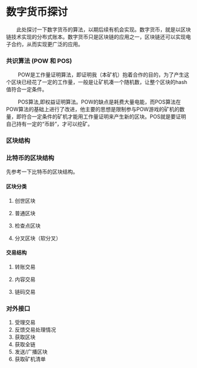 数字货币探讨
===
&ensp;&ensp;&ensp;&ensp;此处探讨一下数字货币的算法，以期后续有机会实现。数字货币，就是以区块链技术实现的分布式账本。数字货币只是区块链的应用之一，区块链还可以实现电子合约，从而实现更广泛的应用。

### 共识算法 (POW 和 POS)

  &ensp;&ensp;&ensp;&ensp;
  POW是工作量证明算法，即证明我（本矿机）抱着合作的目的，为了产生这个区块已经花了一定的工作量，一般是让矿机凑一个随机数，让整个区块的hash值符合一定条件。
  
  &ensp;&ensp;&ensp;&ensp;
  POS算法,即权益证明算法。POW的缺点是耗费大量电能，而POS算法在POW算法的基础上进行了改进，他主要的思想是限制参与POW游戏的矿机的数量，即符合一定条件的矿机才能用工作量证明来产生新的区块。POS就是要证明自己持有一定的“币龄”，才可以挖矿。

### 区块结构

### 比特币的区块结构

先参考一下比特币的区块结构。

#### 区块分类
1. 创世区块

2. 普通区块

3. 检查点区块

4. 分叉区块（软分叉）

#### 交易结构
1. 转账交易

2. 内容交易

3. 链码交易

### 对外接口
1. 受理交易
2. 反馈交易处理情况
3. 获取区块
4. 获取全链
5. 发送/广播区块
6. 获取矿机清单
